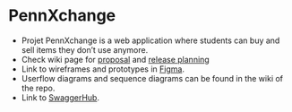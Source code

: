 # PennXchange

- Projet PennXchange is a web application where students can buy and sell items they don’t use anymore.
- Check wiki page for [proposal](https://github.com/cis350/project-pennxchange/wiki) and [release planning](https://github.com/cis350/project-pennxchange/wiki/Release-Planning)
- Link to wireframes and prototypes in [Figma](https://www.figma.com/file/XehLAj7ppyxEFOqFd7igxb/PennXchange-CIS350?node-id=1%3A11&t=shKIGuJBvO9NPyJZ-0). 
- Userflow diagrams and sequence diagrams can be found in the wiki of the repo. 
- Link to [SwaggerHub](https://app.swaggerhub.com/apis/pennnxchange/PennXchange/1.0.0).
